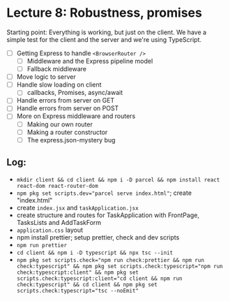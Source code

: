 # Lecture 8: Robustness, promises

Starting point: Everything is working, but just on the client.
We have a simple test for the client and the server and we're
using TypeScript.

- [ ] Getting Express to handle `<BrowserRouter />`
  - [ ] Middleware and the Express pipeline model
  - [ ] Fallback middleware
- [ ] Move logic to server
- [ ] Handle slow loading on client
  - [ ] callbacks, Promises, async/await
- [ ] Handle errors from server on GET
- [ ] Handle errors from server on POST
- [ ] More on Express middleware and routers
  - [ ] Making our own router
  - [ ] Making a router constructor
  - [ ] The express.json-mystery bug

## Log:

- `mkdir client && cd client && npm i -D parcel && npm install react react-dom react-router-dom`
- `npm pkg set scripts.dev="parcel serve index.html"`; create "index.html"
- create `index.jsx` and `taskApplication.jsx`
- create structure and routes for TaskApplication with FrontPage, TasksLists and AddTaskForm
- `application.css` layout
- npm install prettier; setup prettier, check and dev scripts
- `npm run prettier`
- `cd client && npm i -D typescript && npx tsc --init`
- `npm pkg set scripts.check="npm run check:prettier && npm run check:typescript" && npm pkg set scripts.check:typescript="npm run check:typescript:client" && npm pkg set scripts.check:typescript:client="cd client && npm run check:typescript" && cd client && npm pkg set scripts.check:typescript="tsc --noEmit"`
